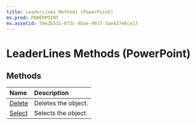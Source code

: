 ```yaml
---
title: LeaderLines Methods (PowerPoint)
ms.prod: POWERPOINT
ms.assetid: 59e2b531-072c-4bae-991f-5ae427e6ce1f
---
```



# LeaderLines Methods (PowerPoint)

## Methods



|**Name**|**Description**|
|:-----|:-----|
|[Delete](leaderlines-delete-method-powerpoint.md)|Deletes the object.|
|[Select](leaderlines-select-method-powerpoint.md)|Selects the object.|


